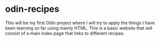 # odin-recipes

This will be my first Odin project where I will try to apply the things I have been learning so far using mainly HTML. This is a basic website that will consist of a main index page that links to different recipes. 
